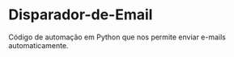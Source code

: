 # Disparador-de-Email
Código de automação em Python que nos permite enviar e-mails automaticamente.
